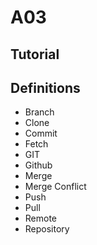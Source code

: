 # A03

## Tutorial



## Definitions
- Branch
- Clone
- Commit
- Fetch
- GIT
- Github
- Merge
- Merge Conflict
- Push
- Pull
- Remote
- Repository
